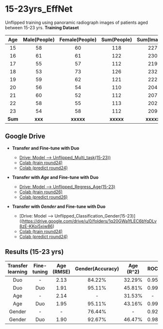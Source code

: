# 15-23yrs_EffNet
Unflipped training using panoramic radiograph images of patients aged between 15-23 yrs.
**Training Dataset**

|  Age  | Male(People)  | Female(People)  | Sum(People)  |  Sum(Images) |
|:-----:|:-------------:|:---------------:|:------------:|:------------:|
|  15   |      58       |       60        |      118     |      227     |
|  16   |      61       |       61        |      122     |      230     |
|  17   |      55       |       57        |      112     |      219     |
|  18   |      53       |       73        |      126     |      232     |
|  19   |      59       |       62        |      121     |      222     |
|  20   |      56       |       54        |      110     |      204     |
|  21   |      60       |       52        |      112     |      207     |
|  22   |      58       |       55        |      113     |      202     |
|  23   |      54       |       58        |      112     |      209     |
|**Sum**|    **xxx**    |    **xxxxx**    |   **xxxxx**  |   **xxxxx**  |

## Google Drive
* **Transfer and Fine-tune with Duo**
  * [Drive: Model --> Unflipped_Multi_task(15-23))](https://drive.google.com/drive/u/0/folders/1_hdKLDWBX_E0QvL7J44P0DTG6xRfCxjW)
  * [Colab (train round24)](https://colab.research.google.com/drive/1cGdcc2TG4UnFWl8vpL8IIaQ4D_BI_YqA?usp=sharing)
  * [Colab (predict round24)](https://colab.research.google.com/drive/1GrPRzo9qlIRBH-3XHlfztdwYy_yjGOgW?usp=sharing)

* **Transfer with *Age* and Fine-tune with Duo**
  * [Drive: Model --> Unflipped_Regress_Age(15-23)](https://drive.google.com/drive/u/0/folders/13Mn7BNsUTSlhWIGpcAOeQl-PnGCI5-kH)
  * [Colab (train round26)]()
  * [Colab (predict round26)]()

* **Transfer with *Gender* and Fine-tune with Duo**
  * [Drive: Model --> Unflipped_Classification_Gender(15-23)]((https://drive.google.com/drive/u/0/folders/1q20GWa1fLEC6bYqDLv8zE-KKoi5xjw86)
  * [Colab (train round24)](https://colab.research.google.com/drive/1IWbPIBj54gFIUorSzhH9h2reZbkuWS0M#scrollTo=RooqSdBc7QHC)
  * [Colab (predict round24)](https://colab.research.google.com/drive/129Ao2WLcP2PFBSo9-ZBjJSg_ex8I3SjL?usp=sharing)


## Results (15-23 yrs)
|  Transfer learning  | Fine-tuning  | Age (RMSE)  | Gender(Accuracy)  |  Age (R^2) |   ROC  | Epochs |
| :------------------:|:------------:|:-----------:|:-----------------:|:----------:|:------:|:------:|
|         Duo         |      -       |     2.13    |      84.22%       |   32.29%   |  0.95  |  4,000 |
|         Duo         |      Duo     |     1.91    |      95.11%       |   45.81%   |  0.99  |  3,250 |
|         Age         |      -       |     2.14    |        -          |   31.53%   |   -    |  3,500 |
|         Age         |     Duo      |     1.95    |      95.11%       |   43.16%   |  0.99  |  3,250 |
|        Gender       |      -       |      -      |      76.44%       |     -      |  0.92  |  2,250 |
|        Gender       |     Duo      |     1.90    |      92.67%       |   46.47%   |  0.98  |  4,250 |

